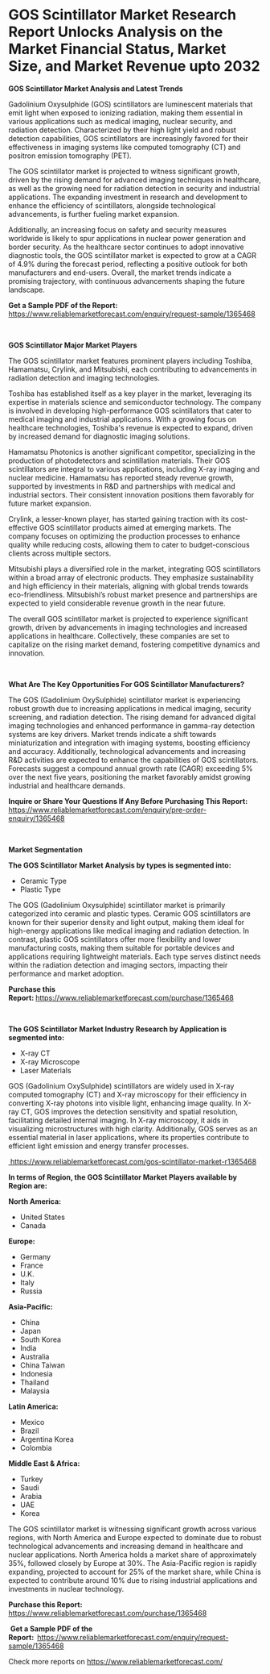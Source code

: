 <p><h1>GOS Scintillator Market Research Report Unlocks Analysis on the Market Financial Status, Market Size, and Market Revenue upto 2032</h1></p><p><strong>GOS Scintillator Market Analysis and Latest Trends</strong></p>
<p><p>Gadolinium Oxysulphide (GOS) scintillators are luminescent materials that emit light when exposed to ionizing radiation, making them essential in various applications such as medical imaging, nuclear security, and radiation detection. Characterized by their high light yield and robust detection capabilities, GOS scintillators are increasingly favored for their effectiveness in imaging systems like computed tomography (CT) and positron emission tomography (PET).</p><p>The GOS scintillator market is projected to witness significant growth, driven by the rising demand for advanced imaging techniques in healthcare, as well as the growing need for radiation detection in security and industrial applications. The expanding investment in research and development to enhance the efficiency of scintillators, alongside technological advancements, is further fueling market expansion. </p><p>Additionally, an increasing focus on safety and security measures worldwide is likely to spur applications in nuclear power generation and border security. As the healthcare sector continues to adopt innovative diagnostic tools, the GOS scintillator market is expected to grow at a CAGR of 4.9% during the forecast period, reflecting a positive outlook for both manufacturers and end-users. Overall, the market trends indicate a promising trajectory, with continuous advancements shaping the future landscape.</p></p>
<p><strong>Get a Sample PDF of the Report:&nbsp;</strong> <a href="https://www.reliablemarketforecast.com/enquiry/request-sample/1365468?utm_campaign=2288&utm_medium=2&utm_source=Github&utm_content=ia&utm_term=22032025&utm_id=gos-scintillator">https://www.reliablemarketforecast.com/enquiry/request-sample/1365468</a></p>
<p>&nbsp;</p>
<p><strong>GOS Scintillator Major Market Players</strong></p>
<p><p>The GOS scintillator market features prominent players including Toshiba, Hamamatsu, Crylink, and Mitsubishi, each contributing to advancements in radiation detection and imaging technologies. </p><p>Toshiba has established itself as a key player in the market, leveraging its expertise in materials science and semiconductor technology. The company is involved in developing high-performance GOS scintillators that cater to medical imaging and industrial applications. With a growing focus on healthcare technologies, Toshiba's revenue is expected to expand, driven by increased demand for diagnostic imaging solutions.</p><p>Hamamatsu Photonics is another significant competitor, specializing in the production of photodetectors and scintillation materials. Their GOS scintillators are integral to various applications, including X-ray imaging and nuclear medicine. Hamamatsu has reported steady revenue growth, supported by investments in R&D and partnerships with medical and industrial sectors. Their consistent innovation positions them favorably for future market expansion.</p><p>Crylink, a lesser-known player, has started gaining traction with its cost-effective GOS scintillator products aimed at emerging markets. The company focuses on optimizing the production processes to enhance quality while reducing costs, allowing them to cater to budget-conscious clients across multiple sectors.</p><p>Mitsubishi plays a diversified role in the market, integrating GOS scintillators within a broad array of electronic products. They emphasize sustainability and high efficiency in their materials, aligning with global trends towards eco-friendliness. Mitsubishi’s robust market presence and partnerships are expected to yield considerable revenue growth in the near future.</p><p>The overall GOS scintillator market is projected to experience significant growth, driven by advancements in imaging technologies and increased applications in healthcare. Collectively, these companies are set to capitalize on the rising market demand, fostering competitive dynamics and innovation.</p></p>
<p>&nbsp;</p>
<p><strong>What Are The Key Opportunities For GOS Scintillator Manufacturers?</strong></p>
<p><p>The GOS (Gadolinium OxySulphide) scintillator market is experiencing robust growth due to increasing applications in medical imaging, security screening, and radiation detection. The rising demand for advanced digital imaging technologies and enhanced performance in gamma-ray detection systems are key drivers. Market trends indicate a shift towards miniaturization and integration with imaging systems, boosting efficiency and accuracy. Additionally, technological advancements and increasing R&D activities are expected to enhance the capabilities of GOS scintillators. Forecasts suggest a compound annual growth rate (CAGR) exceeding 5% over the next five years, positioning the market favorably amidst growing industrial and healthcare demands.</p></p>
<p><strong>Inquire or Share Your Questions If Any Before Purchasing This Report:</strong> <a href="https://www.reliablemarketforecast.com/enquiry/pre-order-enquiry/1365468?utm_campaign=2288&utm_medium=2&utm_source=Github&utm_content=ia&utm_term=22032025&utm_id=gos-scintillator">https://www.reliablemarketforecast.com/enquiry/pre-order-enquiry/1365468</a></p>
<p>&nbsp;</p>
<p><strong>Market Segmentation</strong></p>
<p><strong>The GOS Scintillator Market Analysis by types is segmented into:</strong></p>
<p><ul><li>Ceramic Type</li><li>Plastic Type</li></ul></p>
<p><p>The GOS (Gadolinium Oxysulphide) scintillator market is primarily categorized into ceramic and plastic types. Ceramic GOS scintillators are known for their superior density and light output, making them ideal for high-energy applications like medical imaging and radiation detection. In contrast, plastic GOS scintillators offer more flexibility and lower manufacturing costs, making them suitable for portable devices and applications requiring lightweight materials. Each type serves distinct needs within the radiation detection and imaging sectors, impacting their performance and market adoption.</p></p>
<p><strong>Purchase this Report:&nbsp;</strong><a href="https://www.reliablemarketforecast.com/purchase/1365468?utm_campaign=2288&utm_medium=2&utm_source=Github&utm_content=ia&utm_term=22032025&utm_id=gos-scintillator">https://www.reliablemarketforecast.com/purchase/1365468</a></p>
<p>&nbsp;</p>
<p><strong>The GOS Scintillator Market Industry Research by Application is segmented into:</strong></p>
<p><ul><li>X-ray CT</li><li>X-ray Microscope</li><li>Laser Materials</li></ul></p>
<p><p>GOS (Gadolinium OxySulphide) scintillators are widely used in X-ray computed tomography (CT) and X-ray microscopy for their efficiency in converting X-ray photons into visible light, enhancing image quality. In X-ray CT, GOS improves the detection sensitivity and spatial resolution, facilitating detailed internal imaging. In X-ray microscopy, it aids in visualizing microstructures with high clarity. Additionally, GOS serves as an essential material in laser applications, where its properties contribute to efficient light emission and energy transfer processes.</p></p>
<p><a href="https://www.reliablemarketforecast.com/gos-scintillator-market-r1365468?utm_campaign=2288&utm_medium=2&utm_source=Github&utm_content=ia&utm_term=22032025&utm_id=gos-scintillator">&nbsp;https://www.reliablemarketforecast.com/gos-scintillator-market-r1365468</a></p>
<p><strong>In terms of Region, the GOS Scintillator Market Players available by Region are:</strong></p>
<p>
    <p> <strong> North America: </strong>
        <ul>
            <li>United States</li>
            <li>Canada</li>
        </ul>
        </p> 
    <p> <strong> Europe: </strong>
        <ul>
            <li>Germany</li>
            <li>France</li>
            <li>U.K.</li>
            <li>Italy</li>
            <li>Russia</li>
        </ul>
        </p> 
    <p> <strong> Asia-Pacific: </strong>
        <ul>
            <li>China</li>
            <li>Japan</li>
            <li>South Korea</li>
            <li>India</li>
            <li>Australia</li>
            <li>China Taiwan</li>
            <li>Indonesia</li>
            <li>Thailand</li>
            <li>Malaysia</li>
        </ul>
        </p> 
    <p> <strong> Latin America: </strong>
        <ul>
            <li>Mexico</li>
            <li>Brazil</li>
            <li>Argentina Korea</li>
            <li>Colombia</li>
        </ul>
        </p> 
    <p> <strong> Middle East & Africa: </strong>
        <ul>
            <li>Turkey</li>
            <li>Saudi</li>
            <li>Arabia</li>
            <li>UAE</li>
            <li>Korea</li>
        </ul>
    </p>
    </p>
<p><p>The GOS scintillator market is witnessing significant growth across various regions, with North America and Europe expected to dominate due to robust technological advancements and increasing demand in healthcare and nuclear applications. North America holds a market share of approximately 35%, followed closely by Europe at 30%. The Asia-Pacific region is rapidly expanding, projected to account for 25% of the market share, while China is expected to contribute around 10% due to rising industrial applications and investments in nuclear technology.</p></p>
<p><strong>Purchase this Report: </strong><a href="https://www.reliablemarketforecast.com/purchase/1365468?utm_campaign=2288&utm_medium=2&utm_source=Github&utm_content=ia&utm_term=22032025&utm_id=gos-scintillator">https://www.reliablemarketforecast.com/purchase/1365468</a></p>
<p>&nbsp;<strong>Get a Sample PDF of the Report:&nbsp;&nbsp;</strong><a href="https://www.reliablemarketforecast.com/enquiry/request-sample/1365468?utm_campaign=2288&utm_medium=2&utm_source=Github&utm_content=ia&utm_term=22032025&utm_id=gos-scintillator">https://www.reliablemarketforecast.com/enquiry/request-sample/1365468</a></p>
<p><strong></strong></p>
<p>Check more reports on <a href="https://www.reliablemarketforecast.com/?utm_campaign=2288&utm_medium=2&utm_source=Github&utm_content=ia&utm_term=22032025&utm_id=gos-scintillator">https://www.reliablemarketforecast.com/</a></p>
